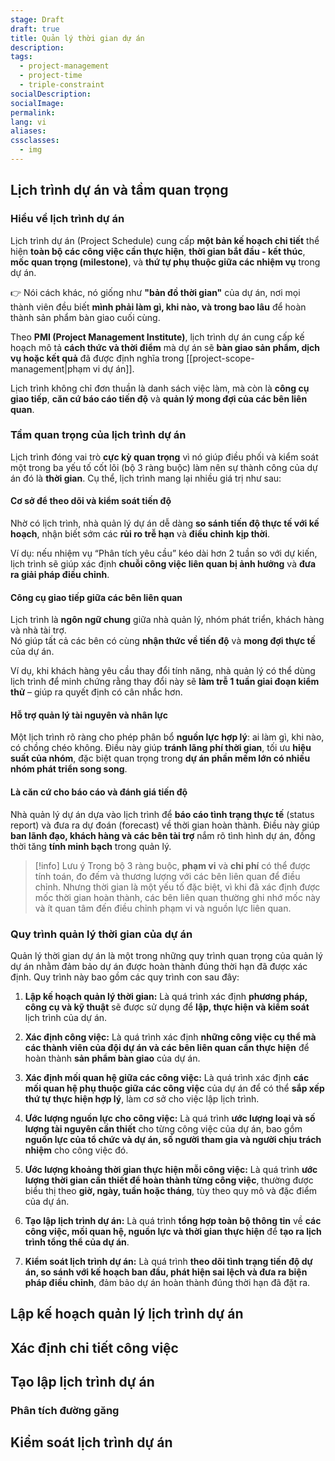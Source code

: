 ```yaml
---
stage: Draft
draft: true
title: Quản lý thời gian dự án
description:
tags:
  - project-management
  - project-time
  - triple-constraint
socialDescription:
socialImage:
permalink:
lang: vi
aliases:
cssclasses:
  - img
---
```

## Lịch trình dự án và tầm quan trọng

### Hiểu về lịch trình dự án

Lịch trình dự án (Project Schedule) cung cấp **một bản kế hoạch chi tiết** thể hiện **toàn bộ các công việc cần thực hiện**, **thời gian bắt đầu - kết thúc**, **mốc quan trọng (milestone)**, và **thứ tự phụ thuộc giữa các nhiệm vụ** trong dự án.

👉 Nói cách khác, nó giống như **"bản đồ thời gian"** của dự án, nơi mọi thành viên đều biết **mình phải làm gì, khi nào, và trong bao lâu** để hoàn thành sản phẩm bàn giao cuối cùng.

Theo **PMI (Project Management Institute)**, lịch trình dự án cung cấp kế hoạch mô tả **cách thức và thời điểm** mà dự án sẽ **bàn giao sản phẩm, dịch vụ hoặc kết quả** đã được định nghĩa trong [[project-scope-management|phạm vi dự án]].

Lịch trình không chỉ đơn thuần là danh sách việc làm, mà còn là **công cụ giao tiếp**, **căn cứ báo cáo tiến độ** và **quản lý mong đợi của các bên liên quan**.

### Tầm quan trọng của lịch trình dự án

Lịch trình đóng vai trò **cực kỳ quan trọng** vì nó giúp điều phối và kiểm soát một trong ba yếu tố cốt lõi (bộ 3 ràng buộc) làm nên sự thành công của dự án đó là **thời gian**. Cụ thể, lịch trình mang lại nhiều giá trị như sau:

#### Cơ sở để theo dõi và kiểm soát tiến độ

Nhờ có lịch trình, nhà quản lý dự án dễ dàng **so sánh tiến độ thực tế với kế hoạch**, nhận biết sớm các **rủi ro trễ hạn** và **điều chỉnh kịp thời**.  

Ví dụ: nếu nhiệm vụ “Phân tích yêu cầu” kéo dài hơn 2 tuần so với dự kiến, lịch trình sẽ giúp xác định **chuỗi công việc liên quan bị ảnh hưởng** và **đưa ra giải pháp điều chỉnh**.

#### Công cụ giao tiếp giữa các bên liên quan

Lịch trình là **ngôn ngữ chung** giữa nhà quản lý, nhóm phát triển, khách hàng và nhà tài trợ.  
Nó giúp tất cả các bên có cùng **nhận thức về tiến độ** và **mong đợi thực tế** của dự án.

Ví dụ, khi khách hàng yêu cầu thay đổi tính năng, nhà quản lý có thể dùng lịch trình để minh chứng rằng thay đổi này sẽ **làm trễ 1 tuần giai đoạn kiểm thử** – giúp ra quyết định có cân nhắc hơn.

#### Hỗ trợ quản lý tài nguyên và nhân lực

Một lịch trình rõ ràng cho phép phân bổ **nguồn lực hợp lý**: ai làm gì, khi nào, có chồng chéo không. Điều này giúp **tránh lãng phí thời gian**, tối ưu **hiệu suất của nhóm**, đặc biệt quan trọng trong **dự án phần mềm lớn có nhiều nhóm phát triển song song**.

#### Là căn cứ cho báo cáo và đánh giá tiến độ

Nhà quản lý dự án dựa vào lịch trình để **báo cáo tình trạng thực tế** (status report) và đưa ra dự đoán (forecast) về thời gian hoàn thành. Điều này giúp **ban lãnh đạo, khách hàng và các bên tài trợ** nắm rõ tình hình dự án, đồng thời tăng **tính minh bạch** trong quản lý.

> [!info] Lưu ý
> Trong bộ 3 ràng buộc, **phạm vi** và **chi phí** có thể được tính toán, đo đếm và thương lượng với các bên liên quan để điều chỉnh. Nhưng thời gian là một yếu tố đặc biệt, vì khi đã xác định được mốc thời gian hoàn thành, các bên liên quan thường ghi nhớ mốc này và ít quan tâm đến điều chỉnh phạm vi và nguồn lực liên quan. 

### Quy trình quản lý thời gian của dự án

Quản lý thời gian dự án là một trong những quy trình quan trọng của quản lý dự án nhằm đảm bảo dự án được hoàn thành đúng thời hạn đã được xác định. Quy trình này bao gồm các quy trình con sau đây:

1. **Lập kế hoạch quản lý thời gian:** Là quá trình xác định **phương pháp, công cụ và kỹ thuật** sẽ được sử dụng để **lập, thực hiện và kiểm soát** lịch trình của dự án.

2. **Xác định công việc:** Là quá trình xác định **những công việc cụ thể mà các thành viên của đội dự án và các bên liên quan cần thực hiện** để hoàn thành **sản phẩm bàn giao** của dự án.

3. **Xác định mối quan hệ giữa các công việc:** Là quá trình xác định **các mối quan hệ phụ thuộc giữa các công việc** của dự án để có thể **sắp xếp thứ tự thực hiện hợp lý**, làm cơ sở cho việc lập lịch trình.

4. **Ước lượng nguồn lực cho công việc:** Là quá trình **ước lượng loại và số lượng tài nguyên cần thiết** cho từng công việc của dự án, bao gồm **nguồn lực của tổ chức và dự án, số người tham gia và người chịu trách nhiệm** cho công việc đó.

5. **Ước lượng khoảng thời gian thực hiện mỗi công việc:** Là quá trình **ước lượng thời gian cần thiết để hoàn thành từng công việc**, thường được biểu thị theo **giờ, ngày, tuần hoặc tháng**, tùy theo quy mô và đặc điểm của dự án.

6. **Tạo lập lịch trình dự án:** Là quá trình **tổng hợp toàn bộ thông tin** về **các công việc, mối quan hệ, nguồn lực và thời gian thực hiện** để **tạo ra lịch trình tổng thể của dự án**.

7. **Kiểm soát lịch trình dự án:** Là quá trình **theo dõi tình trạng tiến độ dự án, so sánh với kế hoạch ban đầu, phát hiện sai lệch và đưa ra biện pháp điều chỉnh**, đảm bảo dự án hoàn thành đúng thời hạn đã đặt ra.

## Lập kế hoạch quản lý lịch trình dự án

## Xác định chi tiết công việc

## Tạo lập lịch trình dự án

### Phân tích đường găng

## Kiểm soát lịch trình dự án